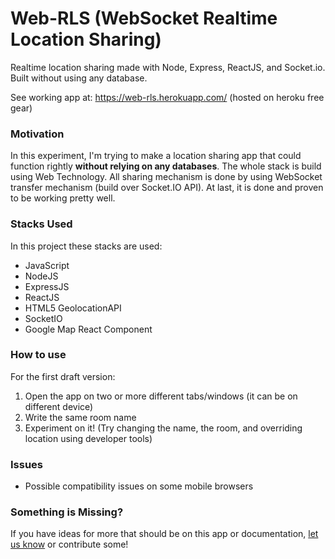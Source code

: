 # Web-RLS (WebSocket Realtime Location Sharing)
Realtime location sharing made with Node, Express, ReactJS, and Socket.io. Built without using any database.

See working app at: https://web-rls.herokuapp.com/ (hosted on heroku free gear)

### Motivation
In this experiment, I'm trying to make a location sharing app that could function rightly **without relying on any databases**. The whole stack is build using Web Technology. All sharing mechanism is done by using WebSocket transfer mechanism (build over Socket.IO API). At last, it is done and proven to be working pretty well.

### Stacks Used
In this project these stacks are used:
- JavaScript
- NodeJS
- ExpressJS
- ReactJS
- HTML5 GeolocationAPI
- SocketIO
- Google Map React Component

### How to use
For the first draft version: 
1. Open the app on two or more different tabs/windows (it can be on different device)
2. Write the same room name
3. Experiment on it! (Try changing the name, the room, and overriding location using developer tools)

### Issues
* Possible compatibility issues on some mobile browsers

### Something is Missing?
If you have ideas for more that should be on this app or documentation, [let us know](https://github.com/shrotavre/web-rls/issues) or contribute some!

